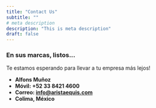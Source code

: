 ```yaml
---
title: "Contact Us"
subtitle: ""
# meta description
description: "This is meta description"
draft: false
---
```



### En sus marcas, listos...
Te estamos esperando para llevar a tu empresa más lejos!

* **Alfons Muñoz**
* **Móvil: +52 33 8421 4600**
* **Correo: info@aristaequis.com**
* **Colima, México**
